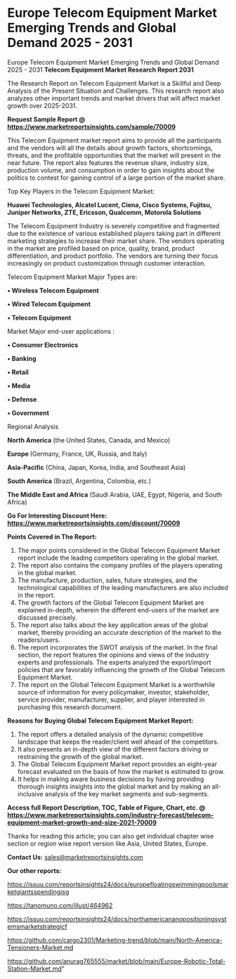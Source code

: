 # Europe Telecom Equipment Market Emerging Trends and Global Demand 2025 - 2031
Europe Telecom Equipment Market Emerging Trends and Global Demand 2025 - 2031
<strong>Telecom Equipment Market Research Report 2031</strong>

The Research Report on Telecom Equipment Market is a Skillful and Deep Analysis of the Present Situation and Challenges. This research report also analyzes other important trends and market drivers that will affect market growth over 2025-2031.

<strong>Request Sample Report @ <a href=https://www.marketreportsinsights.com/sample/70009>https://www.marketreportsinsights.com/sample/70009</a></strong>

This Telecom Equipment market report aims to provide all the participants and the vendors will all the details about growth factors, shortcomings, threats, and the profitable opportunities that the market will present in the near future. The report also features the revenue share, industry size, production volume, and consumption in order to gain insights about the politics to contest for gaining control of a large portion of the market share.

Top Key Players in the Telecom Equipment Market:

<strong>Huawei Technologies, Alcatel Lucent, Ciena, Cisco Systems, Fujitsu, Juniper Networks, ZTE, Ericsson, Qualcomm, Motorola Solutions</strong>

The Telecom Equipment Industry is severely competitive and fragmented due to the existence of various established players taking part in different marketing strategies to increase their market share. The vendors operating in the market are profiled based on price, quality, brand, product differentiation, and product portfolio. The vendors are turning their focus increasingly on product customization through customer interaction.

Telecom Equipment Market Major Types are:

<strong>• Wireless Telecom Equipment

• Wired Telecom Equipment

• Telecom Equipment</strong>

Market Major end-user applications :

<strong>• Consumer Electronics

• Banking

• Retail

• Media

• Defense

• Government</strong>

Regional Analysis

</u><strong><b>North America</b></strong> (the United States, Canada, and Mexico)

<strong><b>Europe </b></strong>(Germany, France, UK, Russia, and Italy)

<strong><b>Asia-Pacific</b></strong> (China, Japan, Korea, India, and Southeast Asia)

<strong><b>South America</b></strong> (Brazil, Argentina, Colombia, etc.)

<strong><b>The Middle East and Africa</b></strong> (Saudi Arabia, UAE, Egypt, Nigeria, and South Africa)

<strong>Go For Interesting Discount Here: <a href=https://www.marketreportsinsights.com/discount/70009>https://www.marketreportsinsights.com/discount/70009</a></strong>

<strong>Points Covered in The Report:</strong>
<ol>
  <li>The major points considered in the Global Telecom Equipment Market report include the leading competitors operating in the global market.</li>
  <li>The report also contains the company profiles of the players operating in the global market.</li>
  <li>The manufacture, production, sales, future strategies, and the technological capabilities of the leading manufacturers are also included in the report.</li>
  <li>The growth factors of the Global Telecom Equipment Market are explained in-depth, wherein the different end-users of the market are discussed precisely.</li>
  <li>The report also talks about the key application areas of the global market, thereby providing an accurate description of the market to the readers/users.</li>
  <li>The report incorporates the SWOT analysis of the market. In the final section, the report features the opinions and views of the industry experts and professionals. The experts analyzed the export/import policies that are favorably influencing the growth of the Global Telecom Equipment Market.</li>
  <li>The report on the Global Telecom Equipment Market is a worthwhile source of information for every policymaker, investor, stakeholder, service provider, manufacturer, supplier, and player interested in purchasing this research document.</li>
</ol>
<strong>Reasons for Buying Global Telecom Equipment Market Report:</strong>

<ol>
  <li>The report offers a detailed analysis of the dynamic competitive landscape that keeps the reader/client well ahead of the competitors.</li>
  <li>It also presents an in-depth view of the different factors driving or restraining the growth of the global market.</li>
  <li>The Global Telecom Equipment Market report provides an eight-year forecast evaluated on the basis of how the market is estimated to grow.</li>
  <li>It helps in making aware business decisions by having providing thorough insights insights into the global market and by making an all-inclusive analysis of the key market segments and sub-segments.</li>
</ol>
<strong>Access full Report Description, TOC, Table of Figure, Chart, etc. @ <a href=https://www.marketreportsinsights.com/industry-forecast/telecom-equipment-market-growth-and-size-2021-70009>https://www.marketreportsinsights.com/industry-forecast/telecom-equipment-market-growth-and-size-2021-70009</a></strong>


Thanks for reading this article; you can also get individual chapter wise section or region wise report version like Asia, United States, Europe.

<strong>Contact Us:</strong>
sales@marketreportsinsights.com

<strong>Our other reports:</strong>

<a href=https://issuu.com/reportsinsights24/docs/europefloatingswimmingpoolsmarketgiantsspendingisg>https://issuu.com/reportsinsights24/docs/europefloatingswimmingpoolsmarketgiantsspendingisg</a>

<a href=https://tanomuno.com/illust/464962>https://tanomuno.com/illust/464962</a>

<a href=https://issuu.com/reportsinsights24/docs/northamericananopositioningsystemsmarketstrategicf>https://issuu.com/reportsinsights24/docs/northamericananopositioningsystemsmarketstrategicf</a>

<a href=https://github.com/cargo2301/Marketing-trend/blob/main/North-America-Tensioners-Market.md>https://github.com/cargo2301/Marketing-trend/blob/main/North-America-Tensioners-Market.md</a>

<a href=https://github.com/anurag765555/market/blob/main/Europe-Robotic-Total-Station-Market.md>https://github.com/anurag765555/market/blob/main/Europe-Robotic-Total-Station-Market.md</a>"
